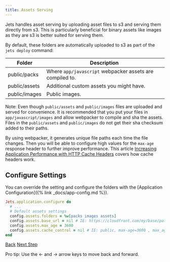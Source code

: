 ```yaml
---
title: Assets Serving
---
```


Jets handles asset serving by uploading asset files to s3 and serving them directly from s3. This is particularly beneficial for binary assets like images as they are s3 is better suited for serving them.

By default, these folders are automatically uploaded to s3 as part of the `jets deploy` command:

Folder | Description
--- | ---
public/packs | Where `app/javascript` webpacker assets are compiled to.
public/assets | Additional custom assets you might have.
public/images | Public images.

Note: Even though `public/assets` and `public/images` files are uploaded and served for convenience.  It is recommended that you put your files in `app/javascript/images` and allow webpacker to compile and sha the assets. Files in the `public/assets` and `public/images` do not get their sha checksum added to their paths.

By using webpacker, it generates unique file paths each time the file changes.  Then you will be able to configure high values for the `max-age` response header to further improve performance. This article [Increasing Application Performance with HTTP Cache Headers](https://devcenter.heroku.com/articles/increasing-application-performance-with-http-cache-headers) covers how cache headers work.

## Configure Settings

You can override the setting and configure the folders with the [Application Configuration]({% link _docs/app-config.md %}).

```ruby
Jets.application.configure do
  # ...
  # Default assets settings
  config.assets.folders = %w[packs images assets]
  config.assets.base_url = nil # IE: https://cloudfront.com/my/base/path
  config.assets.max_age = 3600
  config.assets.cache_control = nil # IE: public, max-age=3600 , max_age is a shorter way to set cache_control.
end
```

<a id="prev" class="btn btn-basic" href="{% link _docs/cors-support.md %}">Back</a>
<a id="next" class="btn btn-primary" href="{% link _docs/action-filters.md %}">Next Step</a>
<p class="keyboard-tip">Pro tip: Use the <- and -> arrow keys to move back and forward.</p>
